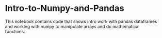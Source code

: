 # Intro-to-Numpy-and-Pandas
This notebook contains code that shows intro work with pandas dataframes and working with numpy to manipulate arrays and do mathematical functions.

